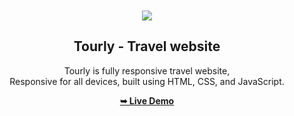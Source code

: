<div align="center">
  


  <br />
  <br />
  
  <img src="./readme-images/project-logo.png" />

  <h2 align="center">Tourly - Travel website</h2>

  Tourly is fully responsive travel website, <br />Responsive for all devices, built using HTML, CSS, and JavaScript.

  <a href="https://Rhythmbhardwaj012.github.io/tourly/"><strong>➥ Live Demo</strong></a>

</div>

<br />



